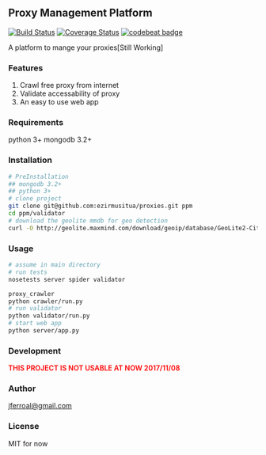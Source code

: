 ## Proxy Management Platform
[![Build Status](https://travis-ci.org/ezirmusitua/PMP.svg?branch=master)](https://travis-ci.org/ezirmusitua/PMP) [![Coverage Status](https://coveralls.io/repos/github/ezirmusitua/proxies/badge.svg?branch=master)](https://coveralls.io/github/ezirmusitua/proxies?branch=master) [![codebeat badge](https://codebeat.co/badges/df7ff88e-719d-4cc9-8257-1bee731bd9c2)](https://codebeat.co/projects/github-com-ezirmusitua-proxies-master)  

A platform to mange your proxies[Still Working]  

### Features
1. Crawl free proxy from internet
2. Validate accessability of proxy
3. An easy to use web app

### Requirements  
python 3+
mongodb 3.2+

### Installation
```bash
# PreInstallation
## mongodb 3.2+
## python 3+
# clone project
git clone git@github.com:ezirmusitua/proxies.git ppm
cd ppm/validator
# download the geolite mmdb for geo detection
curl -O http://geolite.maxmind.com/download/geoip/database/GeoLite2-City.mmdb.gz
```

### Usage  
```bash
# assume in main directory
# run tests  
nosetests server spider validator

proxy_crawler
python crawler/run.py
# run validator
python validator/run.py
# start web app
python server/app.py
```

### Development
<p style="color: red; font-weight: 600">THIS PROJECT IS NOT USABLE AT NOW 2017/11/08</p>

### Author
jferroal@gmail.com

### License
MIT for now

